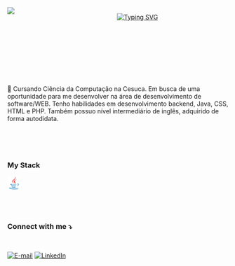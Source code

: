 
<img src="https://c.tenor.com/BeaMZxTLDk4AAAAC/tenor.gif" width="250px" align="left">

[![Typing SVG](https://readme-typing-svg.demolab.com?font=Fira+Code&weight=300&pause=1000&color=FFFFFF&center=true&width=435&lines=Seja+Bem+Vindo+ao+meu+perfil+👋)](https://git.io/typing-svg) 

<br><br><br><br><br><br><br>
<p align="left"> 📎 Cursando Ciência da Computação na Cesuca. Em busca de uma oportunidade para me desenvolver na área de desenvolvimento de software/WEB. Tenho habilidades em desenvolvimento backend, Java, CSS, HTML e PHP. 
Também possuo nível intermediário de inglês, adquirido de forma autodidata.



<br><br><br>

<h3 align="left">My Stack</h3>

<div align="left">
  <img src="https://github.com/devicons/devicon/blob/master/icons/java/java-original.svg" height="30" alt="java logo"  />


<br><br>

<h3> Connect with me ⤵ </h3>  
<br>

[![E-mail](https://img.shields.io/badge/-Email-000?style=for-the-badge&logo=microsoft-outlook&logoColor=FF0000&color:FFF)](mailto:anacarolinacznj@gmail.com) [![LinkedIn](https://img.shields.io/badge/-LinkedIn-000?style=for-the-badge&logo=linkedin&logoColor=FF0000&color:FFF)](https://www.linkedin.com/in/anacarolinacznj/)










